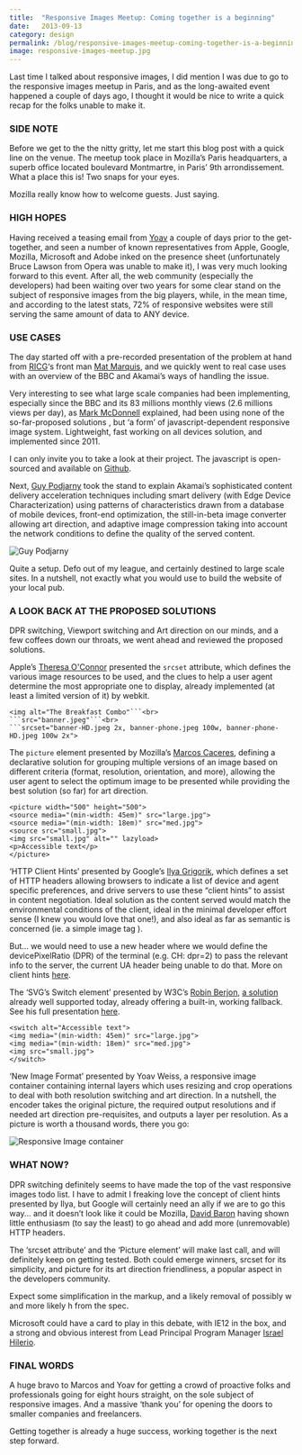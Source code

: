 ```yaml
---
title:  "Responsive Images Meetup: Coming together is a beginning"
date:   2013-09-13
category: design
permalink: /blog/responsive-images-meetup-coming-together-is-a-beginning.html
image: responsive-images-meetup.jpg
---
```

Last time I talked about responsive images, I did mention I was due to go to the responsive images meetup in Paris, and as the long-awaited event happened a couple of days ago, I thought it would be nice to write a quick recap for the folks unable to make it.

### SIDE NOTE

Before we get to the the nitty gritty, let me start this blog post with a quick line on the venue. The meetup took place in Mozilla’s Paris headquarters, a superb office located boulevard Montmartre, in Paris’ 9th arrondissement. What a place this is! Two snaps for your eyes.

Mozilla really know how to welcome guests. Just saying.

### HIGH HOPES

Having received a teasing email from [Yoav](https://twitter.com/yoavweiss) a couple of days prior to the get-together, and seen a number of known representatives from Apple, Google, Mozilla, Microsoft and Adobe inked on the presence sheet (unfortunately Bruce Lawson from Opera was unable to make it), I was very much looking forward to this event. After all, the web community (especially the developers) had been waiting over two years for some clear stand on the subject of responsive images from the big players, while, in the mean time, and according to the latest stats, 72% of responsive websites were still serving the same amount of data to ANY device.

### USE CASES

The day started off with a pre-recorded presentation of the problem at hand from [RICG](http://responsiveimages.org/)‘s front man [Mat Marquis](https://twitter.com/wilto), and we quickly went to real case uses with an overview of the BBC and Akamai’s ways of handling the issue.

Very interesting to see what large scale companies had been implementing, especially since the BBC and its 83 millions monthly views (2.6 millions views per day), as [Mark McDonnell](https://twitter.com/integralist) explained, had been using none of the so-far-proposed solutions , but ‘a form’ of javascript-dependent responsive image system. Lightweight, fast working on all devices solution, and implemented since 2011.

I can only invite you to take a look at their project. The javascript is open-sourced and available on [Github](https://github.com/BBC-News/Imager.js/).

Next, [Guy Podjarny](https://twitter.com/guypod) took the stand to explain Akamai’s sophisticated content delivery acceleration techniques including smart delivery (with Edge Device Characterization) using patterns of characteristics drawn from a database of mobile devices, front-end optimization, the still-in-beta image converter allowing art direction, and adaptive image compression taking into account the network conditions to define the quality of the served content.

![Guy Podjarny](http://flopreynat.com/img/guy-podjarny.jpg "Guy Podjarny")

Quite a setup. Defo out of my league, and certainly destined to large scale sites. In a nutshell, not exactly what you would use to build the website of your local pub.

### A LOOK BACK AT THE PROPOSED SOLUTIONS

DPR switching, Viewport switching and Art direction on our minds, and a few coffees down our throats, we went ahead and reviewed the proposed solutions.

Apple’s [Theresa O'Connor](https://twitter.com/hober) presented the `srcset` attribute, which defines the various image resources to be used, and the clues to help a user agent determine the most appropriate one to display, already implemented (at least a limited version of it) by webkit.


```
<img alt="The Breakfast Combo"```<br>
```src="banner.jpeg"```<br>
```srcset="banner-HD.jpeg 2x, banner-phone.jpeg 100w, banner-phone-HD.jpeg 100w 2x">
```

The `picture` element presented by Mozilla’s [Marcos Caceres](https://twitter.com/marcosc), defining a declarative solution for grouping multiple versions of an image based on different criteria (format, resolution, orientation, and more), allowing the user agent to select the optimum image to be presented while providing the best solution (so far) for art direction.


```<picture width="500" height="500">```<br>
   ```<source media="(min-width: 45em)" src="large.jpg">```<br>
   ```<source media="(min-width: 18em)" src="med.jpg">```<br>
   ```<source src="small.jpg">```<br>
   ```<img src="small.jpg" alt="" lazyload>```<br>
   ```<p>Accessible text</p>```<br>
```</picture>```<br>


‘HTTP Client Hints’ presented by Google’s [Ilya Grigorik](https://twitter.com/igrigorik), which defines a set of HTTP headers allowing browsers to indicate a list of device and agent specific preferences, and drive servers to use these “client hints” to assist in content negotiation.
Ideal solution as the content served would match the environmental conditions of the client, ideal in the minimal developer effort sense (I knew you would love that one!), and also ideal as far as semantic is concerned (ie. a simple image tag ).

But... we would need to use a new header where we would define the devicePixelRatio (DPR) of the terminal (e.g. CH: dpr=2) to pass the relevant info to the server, the current UA header being unable to do that. More on client hints [here](https://www.igvita.com/2013/08/29/automating-dpr-switching-with-client-hints/).

The ‘SVG’s Switch element’ presented by W3C’s [Robin Berjon](https://twitter.com/robinberjon), [a solution](https://www.w3.org/TR/SVG2/struct.html#SwitchElement) already well supported today, already offering a built-in, working fallback. See his full presentation [here](http://berjon.com/presentations/20130910-ricg-switch/#/).


```<switch alt="Accessible text">```<br>
     ```<img media="(min-width: 45em)" src="large.jpg">```<br>
     ```<img media="(min-width: 18em)" src="med.jpg">```<br>
     ```<img src="small.jpg">```<br>
```</switch>```<br>


‘New Image Format’ presented by Yoav Weiss, a responsive image container containing internal layers which uses resizing and crop operations to deal with both resolution switching and art direction. In a nutshell, the encoder takes the original picture, the required output resolutions and if needed art direction pre-requisites, and outputs a layer per resolution.
As a picture is worth a thousand words, there you go:

![Responsive Image container](http://flopreynat.com/img/responsive-image-container.jpg "Responsive Image container")

### WHAT NOW?

DPR switching definitely seems to have made the top of the vast responsive images todo list. I have to admit I freaking love the concept of client hints presented by Ilya, but Google will certainly need an ally if we are to go this way... and it doesn’t look like it could be Mozilla, [David Baron](https://twitter.com/davidbaron) having shown little enthusiasm (to say the least) to go ahead and add more (unremovable) HTTP headers.

The ‘srcset attribute’ and the ‘Picture element’ will make last call, and will definitely keep on getting tested. Both could emerge winners, srcset for its simplicity, and picture for its art direction friendliness, a popular aspect in the developers community.

Expect some simplification in the markup, and a likely removal of possibly w and more likely h from the spec.

Microsoft could have a card to play in this debate, with IE12 in the box, and a strong and obvious interest from Lead Principal Program Manager [Israel Hilerio](https://www.linkedin.com/in/israel-hilerio-ba9a52b).

### FINAL WORDS

A huge bravo to Marcos and Yoav for getting a crowd of proactive folks and professionals going for eight hours straight, on the sole subject of responsive images. And a massive ‘thank you’ for opening the doors to smaller companies and freelancers.

Getting together is already a huge success, working together is the next step forward.